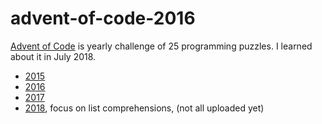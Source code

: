 # advent-of-code-2016

[Advent of Code](http://adventofcode.com) is yearly challenge of 25 programming puzzles. I learned about it in July 2018.

+ [2015](https://github.com/RobinRH/advent-of-code-2015)
+ [2016](https://github.com/RobinRH/advent-of-code-2016)
+ [2017](https://github.com/RobinRH/advent-of-code-2017)
+ [2018](https://github.com/RobinRH/advent-of-code-2018), focus on list comprehensions, (not all uploaded yet)
